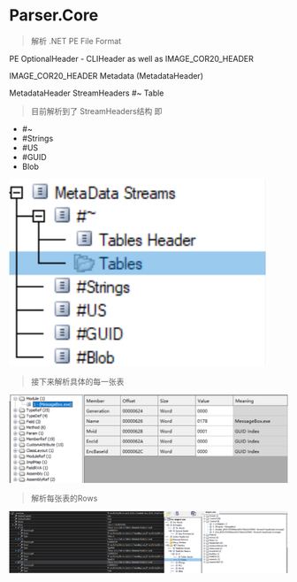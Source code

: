 # Parser.Core

> 解析 .NET PE File Format

PE OptionalHeader - CLIHeader as well as IMAGE_COR20_HEADER

IMAGE_COR20_HEADER
	Metadata (MetadataHeader)

MetadataHeader
	StreamHeaders
	#~ Table



> 目前解析到了 StreamHeaders结构 即

* #~
* #Strings
* #US
* #GUID
* Blob

![image-20230312163937879](image/image-20230312163937879.png)



> 接下来解析具体的每一张表



![image-20230312163918048](image/image-20230312163918048.png)



> 解析每张表的Rows



![image-20230313153309622](image/image-20230313153309622.png)

